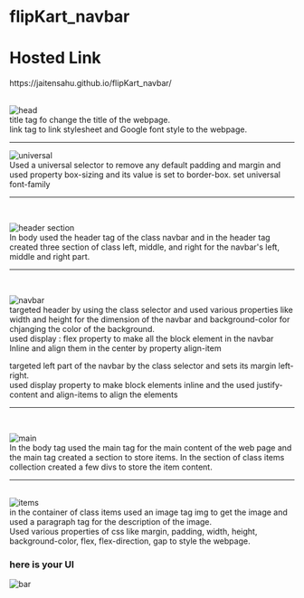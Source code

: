 # flipKart_navbar
<h1>Hosted Link</h1>
https://jaitensahu.github.io/flipKart_navbar/
<br><br>

![head](https://github.com/jaitensahu/flipKart_navbar/assets/127736781/ef0a49dd-03da-4a2d-94ac-efd37a03a85f)
<br>
title tag fo change the title of the webpage.<br>
link tag to link stylesheet and Google font style to the webpage.<br><hr>

![universal](https://github.com/jaitensahu/flipKart_navbar/assets/127736781/d1f86577-2b6f-469b-b4c3-78249bc63ad5)
<br>
Used a universal selector to remove any default padding and margin and used property box-sizing and its value is set to border-box. set universal font-family <br>
<hr><br>

![header section](https://github.com/jaitensahu/flipKart_navbar/assets/127736781/afbb7c28-6ce4-49e2-96f6-413471027fca)
<br>
In body used the header tag of the class navbar and in the header tag created three section of class left, middle, and right for the navbar's left, middle and right part.<br>
<hr><br>

![navbar](https://github.com/jaitensahu/flipKart_navbar/assets/127736781/a8979dad-0042-4ba0-b9ce-250474a9c9b8)
<br>
targeted header by using the class selector and used various properties like width and height for the dimension of the navbar and background-color for chjanging the color of the background.<br>
used display : flex property to make all the block element in the navbar Inline and align them in the center by property align-item<br>

targeted left part of the navbar by the class selector and sets its margin left-right.<br>
used display property to make block elements inline and the used justify-content and align-items to align the elements<br>
<hr>
<br>

![main](https://github.com/jaitensahu/flipKart_navbar/assets/127736781/06cba618-c8a5-4e4b-8145-b31bf89fdb7f)
<br>
In the body tag used the main tag for the main content of the web page and the main tag created a section to store items.
In the section of class items collection created a few divs to store the item content.<br><hr>
<br>
![items](https://github.com/jaitensahu/flipKart_navbar/assets/127736781/584e2d66-b11c-4cda-868a-5674eead04e0)
<br>
in the container of class items used an image tag img to get the image and used a paragraph tag for the description of the image. 
<br>
Used various properties of css like margin, padding, width, height, background-color, flex, flex-direction, gap to style the webpage.

<h3>here is your UI</h3>

![bar](https://github.com/jaitensahu/flipKart_navbar/assets/127736781/96ea8fce-778a-465a-878c-4f223d5a2e48)
